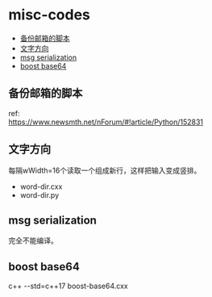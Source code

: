 # misc-codes

- [备份邮箱的脚本](#1)
- [文字方向](#2)
- [msg serialization](#3)
- [boost base64](#4)
<a id='1'></a>
## 备份邮箱的脚本
ref:  
<https://www.newsmth.net/nForum/#!article/Python/152831>

<a id='2'></a>
## 文字方向
每隔wWidth=16个读取一个组成新行，这样把输入变成竖排。
- word-dir.cxx
- word-dir.py

<a id='3'></a>
## msg serialization
完全不能编译。

<a id='4'></a>
## boost base64
c++ --std=c++17 boost-base64.cxx
